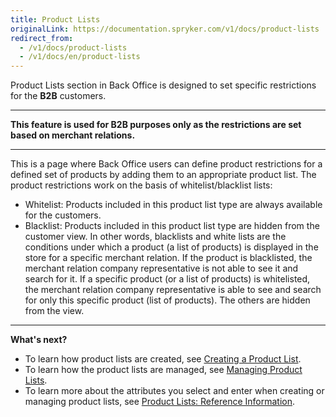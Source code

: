 ```yaml
---
title: Product Lists
originalLink: https://documentation.spryker.com/v1/docs/product-lists
redirect_from:
  - /v1/docs/product-lists
  - /v1/docs/en/product-lists
---
```


Product Lists section in Back Office is designed to set specific restrictions for the **B2B** customers. 
***
**This feature is used for B2B purposes only as the restrictions are set based on merchant relations.**
***
This is a page where Back Office users can define product restrictions for a defined set of products by adding them to an appropriate product list.
The product restrictions work on the basis of whitelist/blacklist lists:
* Whitelist: Products included in this product list type are always available for the customers.
* Blacklist: Products included in this product list type are hidden from the customer view.
In other words, blacklists and white lists are the conditions under which a product (a list of products) is displayed in the store for a specific merchant relation. If the product is blacklisted, the merchant relation company representative is not able to see it and search for it. 
If a specific product (or a list of products) is whitelisted, the merchant relation company representative is able to see and search for only this specific product (list of products). The others are hidden from the view.
***
**What's next?**

* To learn how product lists are created, see [Creating a Product List](/docs/scos/user/user-guides/201811.0/back-office-user-guide/products/product-lists/creating-a-product-list.html).
* To learn how the product lists are managed, see [Managing Product Lists](/docs/scos/user/user-guides/201811.0/back-office-user-guide/products/product-lists/managing-product-lists.html).
* To learn more about the attributes you select and enter when creating or managing product lists, see [Product Lists: Reference Information](/docs/scos/user/user-guides/201811.0/back-office-user-guide/products/product-lists/references/product-lists-reference-information.html).
